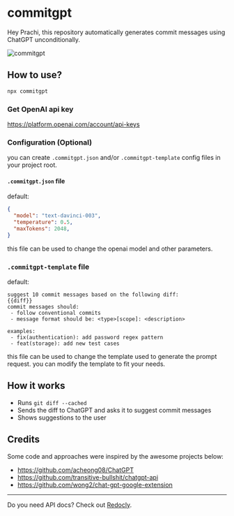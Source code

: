 # commitgpt

Hey Prachi, this repository automatically generates commit messages using ChatGPT unconditionally.

![commitgpt](https://user-images.githubusercontent.com/3975738/205517867-1e7533ae-a8e7-4c0d-afb6-d259635f3f9d.gif)

## How to use?

```bash
npx commitgpt
```

### Get OpenAI api key
https://platform.openai.com/account/api-keys

### Configuration (Optional)
you can create `.commitgpt.json` and/or `.commitgpt-template` config files in your project root. 

#### `.commitgpt.json` file
default: 
```json
{
  "model": "text-davinci-003",
  "temperature": 0.5,
  "maxTokens": 2048,
}
```
this file can be used to change the openai model and other parameters.


### `.commitgpt-template` file
default:
```
suggest 10 commit messages based on the following diff:
{{diff}}
commit messages should:
 - follow conventional commits
 - message format should be: <type>[scope]: <description>

examples:
 - fix(authentication): add password regex pattern
 - feat(storage): add new test cases
```

this file can be used to change the template used to generate the prompt request. you can modify the template to fit your needs.

## How it works

- Runs `git diff --cached`
- Sends the diff to ChatGPT and asks it to suggest commit messages
- Shows suggestions to the user

## Credits

Some code and approaches were inspired by the awesome projects below:

- https://github.com/acheong08/ChatGPT
- https://github.com/transitive-bullshit/chatgpt-api
- https://github.com/wong2/chat-gpt-google-extension

----

Do you need API docs? Check out [Redocly](https://redocly.com).
